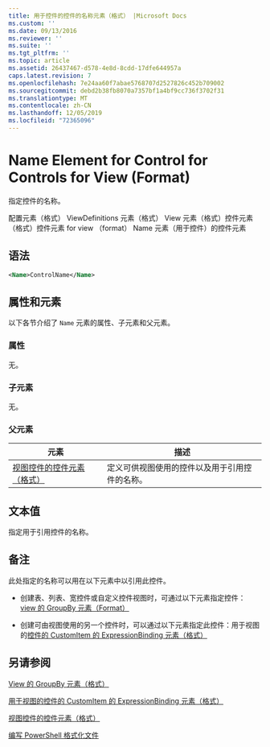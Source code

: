 ```yaml
---
title: 用于控件的控件的名称元素（格式） |Microsoft Docs
ms.custom: ''
ms.date: 09/13/2016
ms.reviewer: ''
ms.suite: ''
ms.tgt_pltfrm: ''
ms.topic: article
ms.assetid: 26437467-d578-4e8d-8cdd-17dfe644957a
caps.latest.revision: 7
ms.openlocfilehash: 7e24aa60f7abae5768707d2527826c452b709002
ms.sourcegitcommit: debd2b38fb8070a7357bf1a4bf9cc736f3702f31
ms.translationtype: MT
ms.contentlocale: zh-CN
ms.lasthandoff: 12/05/2019
ms.locfileid: "72365096"
---
```

# <a name="name-element-for-control-for-controls-for-view-format"></a>Name Element for Control for Controls for View (Format)

指定控件的名称。

配置元素（格式） ViewDefinitions 元素（格式） View 元素（格式）控件元素（格式）控件元素 for view （format） Name 元素（用于控件）的控件元素

## <a name="syntax"></a>语法

```xml
<Name>ControlName</Name>
```

## <a name="attributes-and-elements"></a>属性和元素

以下各节介绍了 `Name` 元素的属性、子元素和父元素。

### <a name="attributes"></a>属性

无。

### <a name="child-elements"></a>子元素

无。

### <a name="parent-elements"></a>父元素

|元素|描述|
|-------------|-----------------|
|[视图控件的控件元素（格式）](./control-element-for-controls-for-view-format.md)|定义可供视图使用的控件以及用于引用控件的名称。|

## <a name="text-value"></a>文本值

指定用于引用控件的名称。

## <a name="remarks"></a>备注

此处指定的名称可以用在以下元素中以引用此控件。

- 创建表、列表、宽控件或自定义控件视图时，可通过以下元素指定控件： [view 的 GroupBy 元素（Format）](./groupby-element-for-view-format.md)

- 创建可由视图使用的另一个控件时，可以通过以下元素指定此控件：用于视图的[控件的 CustomItem 的 ExpressionBinding 元素（格式）](./expressionbinding-element-for-customitem-for-controls-for-view-format.md)

## <a name="see-also"></a>另请参阅

[View 的 GroupBy 元素（格式）](./groupby-element-for-view-format.md)

[用于视图的控件的 CustomItem 的 ExpressionBinding 元素（格式）](./expressionbinding-element-for-customitem-for-controls-for-view-format.md)

[视图控件的控件元素（格式）](./control-element-for-controls-for-view-format.md)

[编写 PowerShell 格式化文件](./writing-a-powershell-formatting-file.md)
